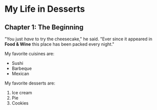 # My Life in Desserts  

## Chapter 1: The Beginning  

"You just *have* to try the cheesecake," he said. "Ever since it appeared in **Food & Wine** this place has been packed every night."

My favorite cuisines are:

* Sushi
* Barbeque
* Mexican

My favorite desserts are:

1. Ice cream
2. Pie
3. Cookies
